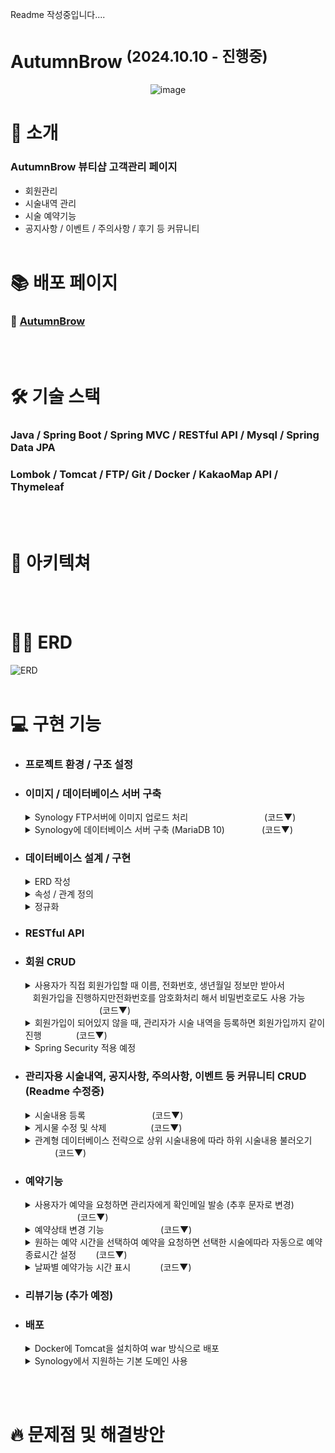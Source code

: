 Readme 작성중입니다....

# AutumnBrow <sup>(2024.10.10 - 진행중)</sup>

<p align="center">
  <img alt="image" src="https://github.com/user-attachments/assets/e89940be-164a-418b-ab23-e3a28e398589" />
</p>

# 💌 소개
### AutumnBrow 뷰티샵 고객관리 페이지
- 회원관리
- 시술내역 관리
- 시술 예약기능
- 공지사항 / 이벤트 / 주의사항 / 후기 등 커뮤니티
<br><br>

# 📚 배포 페이지
### 🤨 [AutumnBrow](http://autumnbrow.hhjnn92.synology.me:8080/)
<br><br>

# 🛠️ 기술 스택
### Java / Spring Boot / Spring MVC / RESTful API / Mysql / Spring Data JPA <br>
### Lombok / Tomcat / FTP/  Git / Docker / KakaoMap API / Thymeleaf 
<br><br>

# 🔀 아키텍쳐
<br><br>

# ⛓️‍💥 ERD
![ERD](https://github.com/user-attachments/assets/9de29eff-d6a6-40ba-9b70-2589c6fb416f)
<br><br>

# 💻 구현 기능
- ### 프로젝트 환경 / 구조 설정
- ### 이미지 / 데이터베이스 서버 구축
  <details>
    <summary> Synology FTP서버에 이미지 업로드 처리
    &nbsp;&nbsp;&nbsp;&nbsp;&nbsp;&nbsp;&nbsp;&nbsp;&nbsp;&nbsp;&nbsp;&nbsp;&nbsp;&nbsp;&nbsp;&nbsp;&nbsp;&nbsp;&nbsp;&nbsp;&nbsp;&nbsp;&nbsp;&nbsp;&nbsp;&nbsp;&nbsp;&nbsp;&nbsp;&nbsp;(코드▼)</summary>
    <br>
    
    <h2>FTP 연결, 업로드, 연결해제 컴포넌트 클래스 작성 후, 필요한 service에서 사용.</h2>
  
    ```java
      @Component
      public class FtpUtil {
      private static final String FTP_SERVER = // FTP 서버 주소;
      private static final int FTP_PORT = // FTP 포트 번호;
      private static final String FTP_USER = // FTP 사용자명;
      private static final String FTP_PASS = // FTP 비밀번호;
  
      private FTPClient ftpClient;
  
      public FtpUtil() {
          ftpClient = new FTPClient();
      }
  
      // FTP 서버에 연결
      public void connect() throws IOException {
          ftpClient.connect(FTP_SERVER, FTP_PORT);
          boolean success = ftpClient.login(FTP_USER, FTP_PASS);
          if (!success) {
              throw new IOException("FTP 서버 로그인 실패");
          }
          ftpClient.enterLocalPassiveMode();
          ftpClient.setFileType(FTP.BINARY_FILE_TYPE);
      }

      // 파일 업로드
      public boolean uploadFile(String remoteFilePath, File localFile) throws IOException {
          try (InputStream inputStream = new FileInputStream(localFile)) {
              boolean done = ftpClient.storeFile(remoteFilePath, inputStream);
              if (!done) {
                  throw new IOException("파일 업로드 실패");
              }
              return true;
          }
      }
      
      // FTP 연결 종료
      public void disconnect() {
        if (ftpClient.isConnected()) {
            try {
                ftpClient.logout();
                ftpClient.disconnect();
            } catch (IOException e) {
                e.printStackTrace();
            }
        }
      }
    ```
    <br>
  
    <h2>UUID를 사용해서 파일명 중복처리 후, service에 따라 폴더명을 다르게 해서 이미지파일 업로드 후 관리.</h2>
    
    ```java
      public void handleFileUpload(PostDTO postDTO) throws IOException {
          ftpUtil.connect(); // FTP 연결
  
          try {
              uploadFile(postDTO.getBeforeImageFile(), postDTO, true);
              uploadFile(postDTO.getAfterImageFile(), postDTO, false);
          } finally {
              ftpUtil.disconnect(); // FTP 연결 종료
          }
      }
  
      private void uploadFile(MultipartFile file, PostDTO postDTO, boolean isBefore) throws IOException {
          if (file != null && !file.isEmpty()) {
              String originalFilename = file.getOriginalFilename();
              String fileExtension = originalFilename.substring(originalFilename.lastIndexOf("."));
              String uniqueFileName = UUID.randomUUID().toString() + fileExtension;
              File localFile = new File(System.getProperty("java.io.tmpdir") + "/" + uniqueFileName);
              file.transferTo(localFile);
              ftpUtil.uploadFile("/AutumnBrow/BeforeAndAfter/" + uniqueFileName, localFile);
  
              if (isBefore) {
                  postDTO.setBeforeImageUrl(uniqueFileName);
              } else {
                  postDTO.setAfterImageUrl(uniqueFileName);
              }
              localFile.delete();
          }
      }
    ```

  </details>
  
  <details>
    <summary> Synology에 데이터베이스 서버 구축 (MariaDB 10)
    &nbsp;&nbsp;&nbsp;&nbsp;&nbsp;&nbsp;&nbsp;&nbsp;&nbsp;&nbsp;&nbsp;&nbsp;&nbsp;&nbsp;(코드▼)</summary>
    <br>
    
    **MariaDB서버를 구축했지만 Mysql과 호환 가능.**
  
  ![image](https://github.com/user-attachments/assets/06b01770-4445-44fd-8cb8-38133e6e5bf7)

    
    <br>
  
    <h2>localhost 대신 구축한 데이터베이스 서버 사용.</h2>
    
  ```java
      spring.datasource.url=jdbc:mysql://ip주소:3306/DataBase명?serverTimezone=Asia/Seoul&characterEncoding=UTF-8
      spring.datasource.username=ID
      spring.datasource.password=PW
      spring.datasource.driver-class-name=com.mysql.cj.jdbc.Driver
    ```

  </details>

- ### 데이터베이스 설계 / 구현
  <details>
    <summary> ERD 작성</summary>
  </details>
    <details>
    <summary> 속성 / 관계 정의</summary>
  </details>
    <details>
    <summary> 정규화</summary>
  </details>

- ### RESTful API
- ### 회원 CRUD
  <details>
    <summary> 사용자가 직접 회원가입할 때 이름, 전화번호, 생년월일 정보만 받아서 <br>
    &nbsp;&nbsp;&nbsp;회원가입을 진행하지만전화번호를 암호화처리 해서 비밀번호로도 사용 가능
    &nbsp;&nbsp;&nbsp;&nbsp;&nbsp;&nbsp;&nbsp;&nbsp;&nbsp;&nbsp;&nbsp;&nbsp;&nbsp;&nbsp;&nbsp;&nbsp;&nbsp;&nbsp;&nbsp;&nbsp;&nbsp;&nbsp;&nbsp;&nbsp;&nbsp;&nbsp;&nbsp;&nbsp;&nbsp;&nbsp;(코드▼)</summary>
    <br>
    
    <h2>전화번호 암호화 후 비밀번호로 사용 (AES방식에서 Hash방식으로 전환 예정)</h2>
  
    ```java
    private static final String ALGORITHM = "AES";
    private static final byte[] keyValue = "0123456789abcdef".getBytes(); // 16-byte secret key

    // 암호화 메서드
    public static String encrypt(String data) throws Exception {
        SecretKeySpec key = new SecretKeySpec(keyValue, ALGORITHM);
        Cipher cipher = Cipher.getInstance(ALGORITHM);
        cipher.init(Cipher.ENCRYPT_MODE, key);
        byte[] encryptedValue = cipher.doFinal(data.getBytes());
        return Base64.getEncoder().encodeToString(encryptedValue);
    }
    ```
    ```java
    public void userRegister(String name, String phone, Date birthDay){
        User user = new User();
        user.setName(name);
        user.setPhone(phone);
        try {
            user.setPassword(EncryptionUtil.encrypt(phone));
        } catch (Exception e) {
            throw new IllegalStateException("전화번호 암호화 실패", e);
        }

        user.setBirthDay(birthDay);
        user.setTreatmentCount(0L);
        user.setFirstVisitDate(new Date());
        user.setIsDeleted("N");

        // 중복 회원 검증
        userDuplicate(user);

        userRepository.save(user);
    }
    ```
    **결과**<br>
    ![암호화](https://github.com/user-attachments/assets/bc55bc4e-dfc9-47fd-b3c6-4806574aec61)
    
    ![회원가입](https://github.com/user-attachments/assets/b8c206eb-053b-486e-8a07-ea8963444f25)
  
    ![로그인](https://github.com/user-attachments/assets/bff56aa2-4817-4181-80af-c6ff095a19ed)


  </details>
  <details>
    <summary> 회원가입이 되어있지 않을 때, 관리자가 시술 내역을 등록하면 회원가입까지 같이 진행
    &nbsp;&nbsp;&nbsp;&nbsp;&nbsp;&nbsp;&nbsp;&nbsp;&nbsp;&nbsp;&nbsp;&nbsp;&nbsp;(코드▼)</summary>
    <br>
    
    <h2>입력한 정보를 사용해서 회원가입 진행, 이미 회원이라면 회원가입은 진행하지 않음</h2>

    ```java
    public void postCreate(PostDTO postDTO) throws Exception {
        Post post = new Post();

        Optional<User> findUser = userRepository.findByNameAndPhone(postDTO.getName(), postDTO.getPhone());

        User user;
        if (findUser.isPresent()) {
            user = findUser.get(); // 기존 사용자
            user.setTreatmentCount(user.getTreatmentCount() + 1L); // 방문횟수 1 증가
        } else {
            user = createUser(postDTO); // 새로운 사용자 생성
        }

    .
    .
    .
    .

    private User createUser(PostDTO postDTO) throws Exception {
        User user = new User();
        user.setName(postDTO.getName());
        user.setPhone(postDTO.getPhone());
        user.setPassword(EncryptionUtil.encrypt(postDTO.getPhone()));
        user.setBirthDay(Optional.ofNullable(postDTO.getBirthDay()).orElse(new Date()));
        Role role = roleRepository.findById(2L)
                .orElseThrow(() -> new IllegalArgumentException("Role ID 2 not found"));
        user.setRole(role);
        user.setTreatmentCount(1L);
        user.setFirstVisitDate(new Date());
        user.setIsDeleted("N");

        return userRepository.save(user); // 새로운 사용자 저장
    }
    ```
    
  </details>
  <details>
    <summary> Spring Security 적용 예정</summary>
  </details>

- ### 관리자용 시술내역, 공지사항, 주의사항, 이벤트 등 커뮤니티 CRUD (Readme 수정중)
  <details>
    <summary> 시술내용 등록
    &nbsp;&nbsp;&nbsp;&nbsp;&nbsp;&nbsp;&nbsp;&nbsp;&nbsp;&nbsp;&nbsp;&nbsp;&nbsp;&nbsp;&nbsp;&nbsp;&nbsp;&nbsp;&nbsp;&nbsp;&nbsp;&nbsp;&nbsp;&nbsp;&nbsp;&nbsp;(코드▼)</summary>
    <br>

    <h2>데이터베이스에 있는 시술내용 외에 다른 시술내용을 입력하고 싶을 경우, 직접입력 필드를 제공하여 조건에 따라 로직 처리</h2>
  
    ![등록](https://github.com/user-attachments/assets/bb05b259-bb90-48b8-a5fa-2c4f6984dddd)
  
    <br>

    시술내용(대분류), 세부내용(소뷴류) 둘 다 직접입력일 때
    ```java
    if (postDTO.getParentTreatment() == null){
      String directParentTreatment = postDTO.getDirectParentTreatment();
      String directChildTreatment = postDTO.getDirectChildTreatment();

      if (directParentTreatment != null && !directParentTreatment.isEmpty() && directChildTreatment != null && !directChildTreatment.isEmpty()) {
        // 새 대분류 생성
        parentTreatment = new Treatment();
        parentTreatment.setName(directParentTreatment);
        treatmentRepository.save(parentTreatment); // 대분류 저장

        // 새 소분류 생성
        childTreatment = new Treatment();
        childTreatment.setName(directChildTreatment);
        childTreatment.setParent(parentTreatment); // 소분류의 부모를 대분류로 설정
        treatmentRepository.save(childTreatment); // 소분류 저장
      }
    }
    ```
    
    <br>
    
    시술내용(대분류)는 기존값, 세부내용(소뷴류)는 직접입력일 때
    ```java
    else {
      parentTreatment = treatmentRepository.findById(postDTO.getParentTreatment())
              .orElseThrow(() -> new IllegalArgumentException("존재하지 않는 시술내용입니다."));
    
      if (postDTO.getChildTreatment() == null) {
          String directChildTreatment = postDTO.getDirectChildTreatment();
          if (directChildTreatment != null && !directChildTreatment.isEmpty()) {
              // 새 소분류 생성
              childTreatment = new Treatment();
              childTreatment.setName(directChildTreatment);
              childTreatment.setParent(parentTreatment); // 소분류의 부모를 대분류로 설정
              treatmentRepository.save(childTreatment); // 소분류 저장
            }
        }
    }
    ```

    <br>
    
    시술내용(대분류), 세부내용(소뷴류) 둘 다 기존 값이 있을 때
    ```java
    if (postDTO.getParentTreatment() != null && postDTO.getChildTreatment() != null) {
        Treatment existTreatment = treatmentRepository.findById(postDTO.getChildTreatment())
                  .orElseThrow(() -> new IllegalArgumentException("유효하지 않은 소분류 ID"));
        childTreatment = existTreatment; // 기존 소분류 사용
    }
    ```

    <br>
    
    <h2>방문경로 입력 항목도 직접입력 필드 제공하여 로직 처리</h2>

    방문경로가 직접입력일 때
    ```java
    // Visit 정보 설정
    Visit visitPath = null;
      
    if (postDTO.getVisitId() == null){
      String directVisitPath = postDTO.getVisitPath();
      visitPath = new Visit();
      visitPath.setVisitPath(directVisitPath);
      visitRepository.save(visitPath);
    }
    ```
    
    방문경로가 기존값일 때
    ```java
    if (postDTO.getVisitId() != null) {
      if (postDTO.getVisitId() == 0){
          post.setVisit(null);
      }else {
          Visit visit = visitRepository.findById(postDTO.getVisitId())
                .orElseThrow(() -> new IllegalArgumentException("존재하지 않는 방문 경로입니다."));
          visitPath = visit;
      }
    }
    ```

  </details>

  <details>
    <summary> 게시물 수정 및 삭제
    &nbsp;&nbsp;&nbsp;&nbsp;&nbsp;&nbsp;&nbsp;&nbsp;&nbsp;&nbsp;&nbsp;&nbsp;&nbsp;&nbsp;&nbsp;&nbsp;&nbsp;(코드▼)</summary>
    <br>

    ![수정, 휴지통](https://github.com/user-attachments/assets/030ac5cd-08f6-4e7e-8fb1-f569347a1d5a)

    <h2>게시물 수정할 때, 필수값이 아닌 항목들을 null값 처리</h2>

    Service
    ```java
    public PostDTO postListByPostId(Long postId) {
        Post post = postRepository.findById(postId)
                .orElseThrow(() -> new IllegalArgumentException("게시물을 찾을 수 없습니다. :" + postId));

        PostDTO postDTO = new PostDTO();

        postDTO.setPostId(post.getPostId());
        postDTO.setUserId(post.getUser().getUserId()); //유저아이디
        postDTO.setName(post.getUser().getName()); // 이름
        postDTO.setPhone(post.getUser().getPhone()); // 전화번호
        postDTO.setBirthDay(post.getUser().getBirthDay()); // 생년월일
        postDTO.setFirstVisitDate(post.getUser().getFirstVisitDate()); // 첫방문 날짜
        postDTO.setTreatmentCount(post.getUser().getTreatmentCount()); // 방문횟수
        postDTO.setPostId(post.getPostId()); // 시술내용 id
        postDTO.setParentTreatment(post.getParent() != null ? post.getParent().getTreatmentId() : null); // 시술내용 id
        postDTO.setDirectParentTreatment(post.getParent() != null ? post.getParent().getName() : null); // 시술내용
        postDTO.setChildTreatment(post.getChild() != null ? post.getChild().getTreatmentId() : null); // 세부내용 id
        postDTO.setDirectChildTreatment(post.getChild() != null ? post.getChild().getName() : null); // 세부내용
        postDTO.setVisitId(post.getVisit() != null ? post.getVisit().getVisitId() : null); // 방문경로 id
        postDTO.setVisitPath(post.getVisit() != null ? post.getVisit().getVisitPath() : null); // 방문경로
        postDTO.setTreatmentDate(post.getTreatmentDate()); // 시술날짜
        postDTO.setRetouch(Boolean.valueOf(post.getRetouch())); // 리터치 여부
        postDTO.setRetouchDate(post.getRetouchDate()); // 리터치 날짜
        postDTO.setBeforeImageUrl(post.getBeforeImageUrl()); // 비포
        postDTO.setAfterImageUrl(post.getAfterImageUrl()); // 애프터
        postDTO.setInfo(post.getInfo()); // 비고

        return postDTO;
    }
    ```
    
    <h2>게시물을 바로 삭제하지 않고, 휴지통에 넣어서 복원/삭제 처리</h2>

    휴지통으로 보내기
    ```java
    public String postDelete(Long postId){
        Post post = postRepository.findById(postId).orElse(null);

        if (post != null) {
            // isDeleted 값을 "Y"로 변경
            post.setIsDeleted("Y");
            // 포스트 업데이트
            postRepository.save(post);
            return null;
        }
        return null;
    }
    ```

    <br>

    휴지통에서 복원하기
    ```java
    public String postRestore(Long postId){
        Post post = postRepository.findById(postId).orElse(null);

        if (post != null) {
            // isDeleted 값을 "N"로 변경
            post.setIsDeleted("N");
            // 포스트 업데이트
            postRepository.save(post);
            return null;
        }
        return null;
    }
    ```

    <br>

  </details>
  
  <details>
    <summary> 관계형 데이터베이스 전략으로 상위 시술내용에 따라 하위 시술내용 불러오기
    &nbsp;&nbsp;&nbsp;&nbsp;&nbsp;&nbsp;&nbsp;&nbsp;&nbsp;&nbsp;&nbsp;&nbsp;(코드▼)</summary>
    <br>
    
    ![시술내역 등록](https://github.com/user-attachments/assets/1f3cc6cf-35c2-40b2-9e7a-edc44d91f81e)

    <h2>상위 시술의 treatment_id값을 참조하는 관계형 데이터베이스 전략</h2>
    
    ```java
    @Id @GeneratedValue(strategy = GenerationType.IDENTITY)
    private Long treatmentId;

    private String name;

    @ManyToOne
    @JoinColumn(name = "parent_treatmentId")
    private Treatment parent;

    private Long duration;
    ```
    ![관계형](https://github.com/user-attachments/assets/5dc25344-3782-4a96-b270-cb000043343e)

    
    <br>
  
    <h2>parent_treatmentId가 null인 목록을 모두 불러와서 상위 시술내용을 출력</h2>

    <br>
    
    Contoller
    ```java
    @GetMapping("/post/create")
      public String postCreateForm(Model model){
    
      List<Treatment> treatments = treatmentService.treatmentFindParent();
      model.addAttribute("treatments", treatments);
  
      return "post/postCreateForm";
    }
    ```
    Service
    ```java
    public List<Treatment> treatmentFindParent(){
        return treatmentRepository.findAllByParentIsNull();
    }
    ```

    <br>

    <h2>출력된 값을 fetch함수를 사용해 다시 서버로 보내서 해당하는 하위 시술내용 출력</h2>

    <br>

    ```java
    function updateChildTreatments() {
        const parentId = document.getElementById("parentTreatment").value;

        fetch(`/treatment/${parentId}/childTreatment`)
            .then(response => response.json())
            .then(data => {
                const subCategorySelect = document.getElementById("childTreatment");
                subCategorySelect.innerHTML = "";

                const defaultOption = document.createElement("option");
                defaultOption.value = "";
                defaultOption.text = "세부내용 선택";
                subCategorySelect.appendChild(defaultOption)

                console.log(data.forEach(subcategory => {
                    const id = subcategory.treatmentId;
                    const name = subcategory.name;
                    console.log("id "+id + " name "+name);
                }))
    ```
    
    Controller
    ```java
    @GetMapping("/treatment/{parentId}/childTreatment")
    @ResponseBody
    public List<Treatment> getChildTreatment(@PathVariable Long parentId) {
        return treatmentService.findChildTreatment(parentId);
    }
    ```
    Service
    ```java
    public List<Treatment> findChildTreatment(Long parentId) {
        return treatmentRepository.findAllByParent_TreatmentId(parentId);
    }
    ```


  </details>

- ### 예약기능
  <details>
    <summary> 사용자가 예약을 요청하면 관리자에게 확인메일 발송 (추후 문자로 변경)
      &nbsp;&nbsp;&nbsp;&nbsp;&nbsp;&nbsp;&nbsp;&nbsp;&nbsp;&nbsp;&nbsp;&nbsp;&nbsp;&nbsp;&nbsp;&nbsp;&nbsp;&nbsp;&nbsp;&nbsp;&nbsp;(코드▼)</summary>
    <br>
    
    Controller
    ```java
    @PostMapping("/reservation/create")
    public String reservationCreate(@ModelAttribute ReservationDTO reservationDTO, HttpSession session) {
        User sessionUser = (User) session.getAttribute("user");
        Long userId = sessionUser.getUserId();

        try {
            reservationService.reservationCreate(reservationDTO);

            try {
                String to = "**@**.com";
                String subject = "예약요청 메일입니다.";

                String name = reservationDTO.getName();
                String parentName = reservationDTO.getParentName();
                String childName = reservationDTO.getChildName();
                String date = String.valueOf(reservationDTO.getReservationDate());
                String startTime = String.valueOf(reservationDTO.getReservationStartTime());

                String text = name + "님  / " + date + " / " + startTime + " / " + parentName + "/" + childName + " ";

                mailService.sendMail(to, subject, text);
                return "redirect:/reservation/" + userId + "/ownList";
            } catch (MessagingException e){
                return "실패" + e.getMessage();
            }

        } catch (IllegalArgumentException e) {
            return "redirect:/reservation/create?exist=true";
        }

    }
    ```
    
    Service
    ```java
    public void sendMail(String to, String subject, String text) throws MessagingException{

        MimeMessage message = mailSender.createMimeMessage();
        MimeMessageHelper helper = new MimeMessageHelper(message, "utf-8");

        // 이메일 설정
        helper.setTo(to); // 수신자
        helper.setSubject(subject); // 메일 제목
        helper.setText(text, true); // 내용, HTML 여부

        // 메일 발송
        mailSender.send(message);
    }
    ```
    
    ![메일](https://github.com/user-attachments/assets/90220dbb-6b46-479e-a1e5-6933e06f8d9e)

  </details> 

  <details>
    <summary> 예약상태 변경 기능
    &nbsp;&nbsp;&nbsp;&nbsp;&nbsp;&nbsp;&nbsp;&nbsp;&nbsp;&nbsp;&nbsp;&nbsp;&nbsp;&nbsp;&nbsp;&nbsp;&nbsp;&nbsp;&nbsp;&nbsp;&nbsp;&nbsp;(코드▼)</summary>
    <br>

    <h2>예약상태를 누르면 모달 창을 띄우고, reservation_id, reservation_state 정보를 담아 컨트롤러로 전송</h2>
  
    <br>
    
    ![예약상태변경1](https://github.com/user-attachments/assets/3335c1e8-cad0-4917-950e-9381e9c79746)
    
    View
    ```java
    // Html
    <div class="modal fade" id="reservationModal" tabindex="-1" aria-labelledby="reservationModalLabel" aria-hidden="true">
        <form id="modalAction" method="post">
            <div class="modal-dialog">
                <div class="modal-content">
                    <div class="modal-header">
                        <h5 class="modal-title" id="reservationModalLabel">예약상태 변경</h5>
                        <button type="button" class="btn-close" data-bs-dismiss="modal" aria-label="Close"></button>
                    </div>
                    <div class="modal-body">
                        <input type="hidden" id="modalReservationId">
                        <select class="form-select" name="modalReservationState" id="modalReservationState" aria-label="Default select example">
                            <option value="예약대기">예약대기</option>
                            <option value="예약확정">예약확정</option>
                            <option value="시술완료">시술완료</option>
                        </select>
                    </div>
                    <div class="modal-footer">
                          <button type="button" class="btn btn-secondary" data-bs-dismiss="modal">취소</button>
                          <button type="submit" class="btn btn-primary">변경하기</button>
                    </div>
                </div>
            </div>
        </form>
    </div>

    // JavaScript
    function showReservationModal(modal) {
        const reservationId = modal.dataset.id;
        const reservationState = modal.dataset.state;
        const stateSelect = document.getElementById("modalReservationState");

        document.getElementById("modalReservationId").value = reservationId;

        if (reservationState === '예약대기') {
            stateSelect.value = '예약대기';
        } else if (reservationState === '예약확정') {
            stateSelect.value = '예약확정';
        } else if (reservationState === '시술완료') {
            stateSelect.value = '시술완료';
        }

        const form = document.getElementById("modalAction");
        form.action = '/reservation/'+reservationId+'/stateUpdate';

        var reservationModal = new bootstrap.Modal(document.getElementById("reservationModal"));
        reservationModal.show();
    }
    ```
    
    Controller
    ```java
    @PostMapping("/reservation/{reservationId}/stateUpdate")
    public String reservationStateUpdate(@PathVariable Long reservationId, ReservationDTO reservationDTO){

        reservationService.reservationStateUpdate(reservationId, reservationDTO);

        return "redirect:/reservation/list";
    }
    ```
    
    Service
    ```java
    public void reservationStateUpdate(Long reservationId, ReservationDTO reservationDTO) {
        Reservation reservation = reservationRepository.findById(reservationId)
                .orElseThrow(() -> new IllegalArgumentException("예약내역을 찾을 수 없습니다. :" + reservationId));
        
        reservation.setState(reservationDTO.getModalReservationState());

        reservationRepository.save(reservation);
    }
    ```
  </details> 

  <details>
    <summary>원하는 예약 시간을 선택하여 예약을 요청하면 선택한 시술에따라 자동으로 예약 종료시간 설정
    &nbsp;&nbsp;&nbsp;&nbsp;&nbsp;&nbsp;&nbsp;(코드▼)</summary>
    <br>
    
    <h2>각 시술마다 소요시간 필드를 추가하여 LocalTime 타입으로 변환 후 servation_startTime과 연산하여 endTime 설정</h2>

    ![image](https://github.com/user-attachments/assets/e3df8a9e-01fa-47b7-886d-0a67910485bc)
    ![image](https://github.com/user-attachments/assets/ebf3706b-eda3-47d9-92cc-9b2888476020)

    <br>
      
    Service
    ```java
    LocalTime endTime = null;
    if (childTreatment != null) {
        reservation.setChild(childTreatment); // 소분류 설정
        Long duration = childTreatment.getDuration();
        endTime = startTime.plusMinutes(duration);
    }
    ```
    
    <br>
    겹치는 시간에 대한 예외처리
    
    ```java
    if (isReservationOverlapping(date, startTime, endTime)) {
        throw new IllegalArgumentException("해당 시간에 이미 다른 예약이 있습니다.");
    }
    ```

    ```java
    // 예약 시간 겹침 확인 메서드
    public boolean isReservationOverlapping(LocalDate date, LocalTime startTime, LocalTime endTime) {
        return reservationRepository.existsOverlappingReservation(date, startTime, endTime);
    }
    ```
    
  </details>
  
  <details>
    <summary> 날짜별 예약가능 시간 표시
    &nbsp;&nbsp;&nbsp;&nbsp;&nbsp;&nbsp;&nbsp;&nbsp;&nbsp;&nbsp;&nbsp;(코드▼)</summary>
    <br>
    
    <h2>날짜를 선택하면 해달 날짜에 있는 모든 예약시간을 조회 후, 시작시간 / 종료시간 사이에 있는 시간들은 비활성화 처리 </h2>
  
    <br>
    
    ![날짜별 예약가능시간2](https://github.com/user-attachments/assets/97b5ea10-063b-4932-917c-880c1aba8766)

    <br>

    View
    ```java
    function reservationTime(inputElement) {
        const selectedDate = inputElement.value;
        console.log(selectedDate);

        fetch('/reservation/timeCheck', {
            method: 'POST',
            headers: {
                'Content-Type': 'application/json'
            },
            body: JSON.stringify({ reservationDate: selectedDate })
        })
            .then(response => response.json())
            .then(existTime => {
                console.log(existTime);
    .
    .
    .
    .
    .
    ```
    
    Controller
    ```java
    @PostMapping("/reservation/timeCheck")
    public ResponseEntity<List<String>> reservationTimeCheck(@RequestBody Map<String, String> request){

        String selectedDate = request.get("reservationDate");

        List<String> existTime = reservationService.reservationTimeCheck(LocalDate.parse(selectedDate));

        return ResponseEntity.ok(existTime);
    }
    ```
    
    Service
    ```java
    public List<String> reservationTimeCheck(LocalDate  selectedDate){

        List<Reservation> reservations = reservationRepository.findByReservationDate(selectedDate);

        List<String> existTime = new ArrayList<>();
        for (Reservation reservation : reservations) {
            existTime.add(String.valueOf(reservation.getReservationStartTime()));
            existTime.add(String.valueOf(reservation.getReservationEndTime()));
        }

        return existTime;
    }
    ```
  </details> 

  
- ### 리뷰기능 (추가 예정)
  
- ### 배포
  <details>
    <summary>Docker에 Tomcat을 설치하여 war 방식으로 배포</summary>
  </details>
  <details>
    <summary>Synology에서 지원하는 기본 도메인 사용</summary>
  </details>
<br><br>

# 🔥 문제점 및 해결방안

<br><br>

